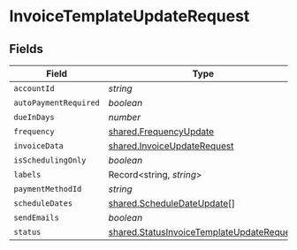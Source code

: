 # InvoiceTemplateUpdateRequest


## Fields

| Field                                                                                                  | Type                                                                                                   | Required                                                                                               | Description                                                                                            |
| ------------------------------------------------------------------------------------------------------ | ------------------------------------------------------------------------------------------------------ | ------------------------------------------------------------------------------------------------------ | ------------------------------------------------------------------------------------------------------ |
| `accountId`                                                                                            | *string*                                                                                               | :heavy_minus_sign:                                                                                     | N/A                                                                                                    |
| `autoPaymentRequired`                                                                                  | *boolean*                                                                                              | :heavy_minus_sign:                                                                                     | N/A                                                                                                    |
| `dueInDays`                                                                                            | *number*                                                                                               | :heavy_minus_sign:                                                                                     | N/A                                                                                                    |
| `frequency`                                                                                            | [shared.FrequencyUpdate](../../models/shared/frequencyupdate.md)                                       | :heavy_minus_sign:                                                                                     | N/A                                                                                                    |
| `invoiceData`                                                                                          | [shared.InvoiceUpdateRequest](../../models/shared/invoiceupdaterequest.md)                             | :heavy_minus_sign:                                                                                     | N/A                                                                                                    |
| `isSchedulingOnly`                                                                                     | *boolean*                                                                                              | :heavy_minus_sign:                                                                                     | N/A                                                                                                    |
| `labels`                                                                                               | Record<string, *string*>                                                                               | :heavy_minus_sign:                                                                                     | N/A                                                                                                    |
| `paymentMethodId`                                                                                      | *string*                                                                                               | :heavy_minus_sign:                                                                                     | N/A                                                                                                    |
| `scheduleDates`                                                                                        | [shared.ScheduleDateUpdate](../../models/shared/scheduledateupdate.md)[]                               | :heavy_minus_sign:                                                                                     | N/A                                                                                                    |
| `sendEmails`                                                                                           | *boolean*                                                                                              | :heavy_minus_sign:                                                                                     | N/A                                                                                                    |
| `status`                                                                                               | [shared.StatusInvoiceTemplateUpdateRequest](../../models/shared/statusinvoicetemplateupdaterequest.md) | :heavy_minus_sign:                                                                                     | N/A                                                                                                    |